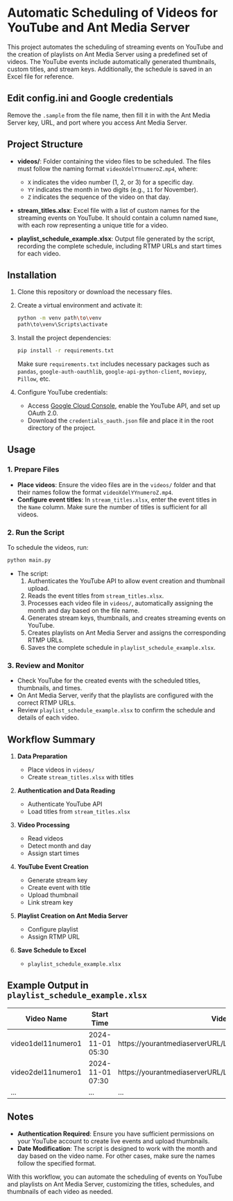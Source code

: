 # Automatic Scheduling of Videos for YouTube and Ant Media Server

This project automates the scheduling of streaming events on YouTube and the creation of playlists on Ant Media Server using a predefined set of videos. The YouTube events include automatically generated thumbnails, custom titles, and stream keys. Additionally, the schedule is saved in an Excel file for reference.

## Edit config.ini and Google credentials

Remove the `.sample` from the file name, then fill it in with the Ant Media Server key, URL, and port where you access Ant Media Server.

## Project Structure

- **videos/**: Folder containing the video files to be scheduled. The files must follow the naming format `videoXdelYYnumeroZ.mp4`, where:
  - `X` indicates the video number (1, 2, or 3) for a specific day.
  - `YY` indicates the month in two digits (e.g., `11` for November).
  - `Z` indicates the sequence of the video on that day.

- **stream_titles.xlsx**: Excel file with a list of custom names for the streaming events on YouTube. It should contain a column named `Name`, with each row representing a unique title for a video.

- **playlist_schedule_example.xlsx**: Output file generated by the script, recording the complete schedule, including RTMP URLs and start times for each video.

## Installation

1. Clone this repository or download the necessary files.
2. Create a virtual environment and activate it:
   ```bash
   python -m venv path\to\venv   
   path\to\venv\Scripts\activate
   ```

3. Install the project dependencies:
   ```bash
   pip install -r requirements.txt
   ```
   Make sure `requirements.txt` includes necessary packages such as `pandas`, `google-auth-oauthlib`, `google-api-python-client`, `moviepy`, `Pillow`, etc.

4. Configure YouTube credentials:
   - Access [Google Cloud Console](https://console.developers.google.com/), enable the YouTube API, and set up OAuth 2.0.
   - Download the `credentials_oauth.json` file and place it in the root directory of the project.

## Usage

### 1. Prepare Files

   - **Place videos**: Ensure the video files are in the `videos/` folder and that their names follow the format `videoXdelYYnumeroZ.mp4`.
   - **Configure event titles**: In `stream_titles.xlsx`, enter the event titles in the `Name` column. Make sure the number of titles is sufficient for all videos.

### 2. Run the Script

   To schedule the videos, run:
   ```bash
   python main.py
   ```

   - The script:
     1. Authenticates the YouTube API to allow event creation and thumbnail upload.
     2. Reads the event titles from `stream_titles.xlsx`.
     3. Processes each video file in `videos/`, automatically assigning the month and day based on the file name.
     4. Generates stream keys, thumbnails, and creates streaming events on YouTube.
     5. Creates playlists on Ant Media Server and assigns the corresponding RTMP URLs.
     6. Saves the complete schedule in `playlist_schedule_example.xlsx`.

### 3. Review and Monitor

   - Check YouTube for the created events with the scheduled titles, thumbnails, and times.
   - On Ant Media Server, verify that the playlists are configured with the correct RTMP URLs.
   - Review `playlist_schedule_example.xlsx` to confirm the schedule and details of each video.

## Workflow Summary

1. **Data Preparation**  
   - Place videos in `videos/`
   - Create `stream_titles.xlsx` with titles

2. **Authentication and Data Reading**  
   - Authenticate YouTube API
   - Load titles from `stream_titles.xlsx`

3. **Video Processing**  
   - Read videos
   - Detect month and day
   - Assign start times

4. **YouTube Event Creation**  
   - Generate stream key
   - Create event with title
   - Upload thumbnail
   - Link stream key

5. **Playlist Creation on Ant Media Server**
   - Configure playlist
   - Assign RTMP URL

6. **Save Schedule to Excel**
   - `playlist_schedule_example.xlsx`

## Example Output in `playlist_schedule_example.xlsx`

| Video Name           | Start Time           | Video URL                                          | RTMP URL                          |
|----------------------|----------------------|----------------------------------------------------|------------------------------------|
| video1del11numero1   | 2024-11-01 05:30     | https://yourantmediaserverURL/LiveApp/video1del11numero1.mp4 | rtmp://a.rtmp.youtube.com/live2/generated_key_1 |
| video2del11numero1   | 2024-11-01 07:30     | https://yourantmediaserverURL/LiveApp/video2del11numero1.mp4 | rtmp://a.rtmp.youtube.com/live2/generated_key_2 |
| ...                  | ...                  | ...                                                | ...                                |

## Notes

- **Authentication Required**: Ensure you have sufficient permissions on your YouTube account to create live events and upload thumbnails.
- **Date Modification**: The script is designed to work with the month and day based on the video name. For other cases, make sure the names follow the specified format.

With this workflow, you can automate the scheduling of events on YouTube and playlists on Ant Media Server, customizing the titles, schedules, and thumbnails of each video as needed.


